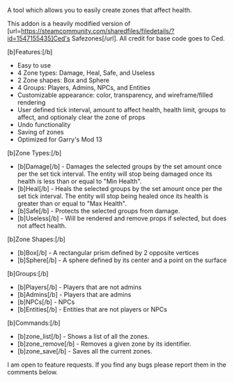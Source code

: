 A tool which allows you to easily create zones that affect health.

This addon is a heavily modified version of [url=https://steamcommunity.com/sharedfiles/filedetails/?id=1547155435]Ced's Safezones[/url]. All credit for base code goes to Ced.

[b]Features:[/b]

* Easy to use
* 4 Zone types: Damage, Heal, Safe, and Useless
* 2 Zone shapes: Box and Sphere
* 4 Groups: Players, Admins, NPCs, and Entities
* Customizable appearance: color, transparency, and wireframe/filled rendering
* User defined tick interval, amount to affect health, health limit, groups to affect, and optionaly clear the zone of props
* Undo functionality
* Saving of zones
* Optimized for Garry's Mod 13

[b]Zone Types:[/b]

* [b]Damage[/b] - Damages the selected groups by the set amount once per the set tick interval. The entity will stop being damaged once its health is less than or equal to "Min Health".
* [b]Heal[/b] - Heals the selected groups by the set amount once per the set tick interval. The entity will stop being healed once its health is greater than or equal to "Max Health".
* [b]Safe[/b] - Protects the selected groups from damage.
* [b]Useless[/b] - Will be rendered and remove props if selected, but does not affect health.

[b]Zone Shapes:[/b]

* [b]Box[/b] - A rectangular prism defined by 2 opposite vertices
* [b]Sphere[/b] - A sphere defined by its center and a point on the surface

[b]Groups:[/b]

* [b]Players[/b] - Players that are not admins
* [b]Admins[/b] - Players that are admins
* [b]NPCs[/b] - NPCs
* [b]Entities[/b] - Entities that are not players or NPCs

[b]Commands:[/b]

* [b]zone_list[/b] - Shows a list of all the zones.
* [b]zone_remove[/b] - Removes a given zone by its identifier.
* [b]zone_save[/b] - Saves all the current zones.

I am open to feature requests. If you find any bugs please report them in the comments below.